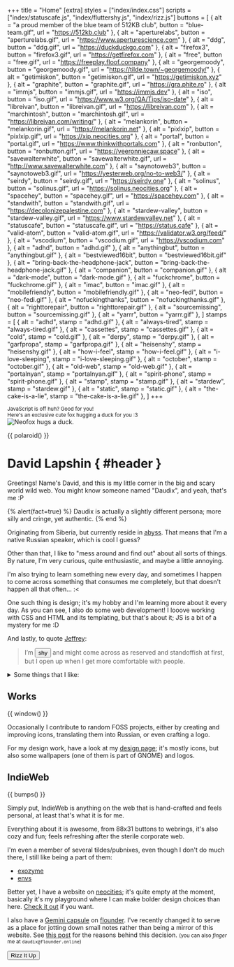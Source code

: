 +++
title = "Home"
[extra]
styles = ["index/index.css"]
scripts = ["index/statuscafe.js", "index/fluttershy.js", "index/rizz.js"]
buttons = [
  { alt = "a proud member of the blue team of 512KB club", button = "blue-team.gif", url = "https://512kb.club" },
  { alt = "aperturelabs", button = "aperturelabs.gif", url = "https://www.aperturescience.com" },
  { alt = "ddg", button = "ddg.gif", url = "https://duckduckgo.com" },
  { alt = "firefox3", button = "firefox3.gif", url = "https://getfirefox.com" },
  { alt = "free", button = "free.gif", url = "https://freeplay.floof.company" },
  { alt = "georgemoody", button = "georgemoody.gif", url = "https://tilde.town/~georgemoody/" },
  { alt = "getimiskon", button = "getimiskon.gif", url = "https://getimiskon.xyz" },
  { alt = "graphite", button = "graphite.gif", url = "https://gra.phite.ro" },
  { alt = "immjs", button = "immjs.gif", url = "https://immjs.dev" },
  { alt = "iso", button = "iso.gif", url = "https://www.w3.org/QA/Tips/iso-date" },
  { alt = "libreivan", button = "libreivan.gif", url = "https://libreivan.com" },
  { alt = "marchintosh", button = "marchintosh.gif", url = "https://libreivan.com/writing/" },
  { alt = "melankorin", button = "melankorin.gif", url = "https://melankorin.net" },
  { alt = "pixlxip", button = "pixlxip.gif", url = "https://xip.neocities.org" },
  { alt = "portal", button = "portal.gif", url = "https://www.thinkwithportals.com" },
  { alt = "ronbutton", button = "ronbutton.gif", url = "https://veeronniecaw.space" },
  { alt = "savewalterwhite", button = "savewalterwhite.gif", url = "http://www.savewalterwhite.com" },
  { alt = "saynotoweb3", button = "saynotoweb3.gif", url = "https://yesterweb.org/no-to-web3/" },
  { alt = "seirdy", button = "seirdy.gif", url = "https://seirdy.one" },
  { alt = "solinus", button = "solinus.gif", url = "https://solinus.neocities.org" },
  { alt = "spacehey", button = "spacehey.gif", url = "https://spacehey.com" },
  { alt = "standwith", button = "standwith.gif", url = "https://decolonizepalestine.com" },
  { alt = "stardew-valley", button = "stardew-valley.gif", url = "https://www.stardewvalley.net" },
  { alt = "statuscafe", button = "statuscafe.gif", url = "https://status.cafe" },
  { alt = "valid-atom", button = "valid-atom.gif", url = "https://validator.w3.org/feed/" },
  { alt = "vscodium", button = "vscodium.gif", url = "https://vscodium.com" },
  { alt = "adhd", button = "adhd.gif" },
  { alt = "anythingbut", button = "anythingbut.gif" },
  { alt = "bestviewed16bit", button = "bestviewed16bit.gif" },
  { alt = "bring-back-the-headphone-jack", button = "bring-back-the-headphone-jack.gif" },
  { alt = "companion", button = "companion.gif" },
  { alt = "dark-mode", button = "dark-mode.gif" },
  { alt = "fuckchrome", button = "fuckchrome.gif" },
  { alt = "imac", button = "imac.gif" },
  { alt = "mobilefriendly", button = "mobilefriendly.gif" },
  { alt = "neo-fedi", button = "neo-fedi.gif" },
  { alt = "nofuckingthanks", button = "nofuckingthanks.gif" },
  { alt = "righttorepair", button = "righttorepair.gif" },
  { alt = "sourcemissing", button = "sourcemissing.gif" },
  { alt = "yarrr", button = "yarrr.gif" },
]
stamps = [
  { alt = "adhd", stamp = "adhd.gif" },
  { alt = "always-tired", stamp = "always-tired.gif" },
  { alt = "cassettes", stamp = "cassettes.gif" },
  { alt = "cold", stamp = "cold.gif" },
  { alt = "derpy", stamp = "derpy.gif" },
  { alt = "garfpropa", stamp = "garfpropa.gif" },
  { alt = "heisenshy", stamp = "heisenshy.gif" },
  { alt = "how-i-feel", stamp = "how-i-feel.gif" },
  { alt = "i-love-sleeping", stamp = "i-love-sleeping.gif" },
  { alt = "october", stamp = "october.gif" },
  { alt = "old-web", stamp = "old-web.gif" },
  { alt = "portalnyan", stamp = "portalnyan.gif" },
  { alt = "spirit-phone", stamp = "spirit-phone.gif" },
  { alt = "stamp", stamp = "stamp.gif" },
  { alt = "stardew", stamp = "stardew.gif" },
  { alt = "static", stamp = "static.gif" },
  { alt = "the-cake-is-a-lie", stamp = "the-cake-is-a-lie.gif" },
]
+++

<noscript>
	<p>
		<small>JavaScript is off huh? Good for you!</small>
		<br />
		<small>Here's an exclusive cute fox hugging a duck for you :3</small>
		<br />
		<img class="transparent no-hover drop-shadow" alt="Neofox hugs a duck." src="index/neofox-hug-duck.png" />
	</p>
</noscript>

{{ polaroid() }}

<div id="header-container">

# David Lapshin { #header }
</div>

Greetings! Name's David, and this is my little corner in the big and scary world wild web. You might know someone named "Daudix", and yeah, that's me :P

{% alert(fact=true) %}
Daudix is actually a slightly different persona; more silly and cringe, yet authentic.
{% end %}

Originating from Siberia, but currently reside in <abbr id="abyss" title="If you know, you know">abyss</abbr>. That means that I'm a native Russian speaker, which is cool I guess?

Other than that, I like to "mess around and find out" about all sorts of things. By nature, I'm very curious, quite enthusiastic, and maybe a little annoying.

I'm also trying to learn something new every day, and sometimes I happen to come across something that consumes me completely, but that doesn't happen all that often... :<

One such thing is design; it's my hobby and I'm learning more about it every day. As you can see, I also do some web development! I looove working with CSS and HTML and its templating, but that's about it; JS is a bit of a mystery for me :D

And lastly, to quote [Jeffrey](https://hyperreal.coffee/about/):

> I’m <button id="shy">shy</button> and might come across as reserved and standoffish at first, but I open up when I get more comfortable with people.

<details><summary>Some things that I like:</summary>

- Purple <small>(lavender in particular)</small>
- Design
- Games:
  - <div id="portal-container">
      <div id="portal-blue"></div>
        <div id="portal-marquee">
          <span>Portal</span>
          <span aria-hidden="true">Portal</span>
        </div>
      <div id="portal-orange"></div>
    </div>
    <small>(all-time favorite)</small>
  - <span>Celeste</span> <small>(such a lovely game)</small>
  - <span>Teardown</span> <small>(fun destructions)</small>
  - <span>Super</span><span>liminal</span> <small>(F-Stop if it wasn't scrapped)</small>
  - <span>Stardew Valley</span> <small>(was fun until sis spoiled *everything*)</small>
  - <span>Untitled Goose</span> <small>(*honk-honk!* I love geese, by the way)</small>
  - <span>The Stanley Parable<span>&nbsp;Adventure Line™</span></span> <small>(fake feeling of choice, just like irl)</small>
- Aesthetics:
  - [Cyberpunk](https://aesthetics.fandom.com/wiki/Cyberpunk)
  - [Vaporwave](https://aesthetics.fandom.com/wiki/Vaporwave)
  - [Liminal Space](https://aesthetics.fandom.com/wiki/Liminal_Space)
- Monokai Pro <small>(I know, very random, but hear me out, it got this sweet purple tint)</small>
- Photography <small>(although I don't have much opportunity to shoot anything else than a view from my window)</small>
- Small/indie web
- Minor details and references
- Retro/-futurism and vintage stuff
- Making this list look like a staircase
</details>

## Works

{{ window() }}

Occasionally I contribute to random FOSS projects, either by creating and improving icons, translating them into Russian, or even crafting a logo.

For my design work, have a look at my [design page](@/design/index.md); it's mostly icons, but also some wallpapers (one of them is part of GNOME) and logos.

## IndieWeb

{{ bumps() }}

Simply put, IndieWeb is anything on the web that is hand-crafted and feels personal, at least that's what it is for me.

Everything about it is awesome, from 88x31 buttons to webrings, it's also cozy and fun; feels refreshing after the sterile corporate web.

I'm even a member of several tildes/pubnixes, even though I don't do much there, I still like being a part of them:

- [exozyme](https://exozy.me)
- [envs](https://envs.net)

Better yet, I have a website on [neocities](https://neocities.org); it's quite empty at the moment, basically it's my playground where I can make bolder design choices than here. [Check it out](https://daudix.neocities.org) if you want.

I also have a [Gemini capsule](gemini://gmi.daudix.one) on [flounder](https://flounder.online). I've recently changed it to serve as a place for jotting down small notes rather than being a mirror of this website. See [this post](@/blog/2024-07-13-repurposing-gemini-capsule/index.md) for the reasons behind this decision. <small>(you can also _finger_ me at `daudix@flounder.online`)</small>

<div id="rizz-dialog" class="buttons">
  <button id="rizz">Rizz It Up</button>
  <div id="dont"></div>
</div>
